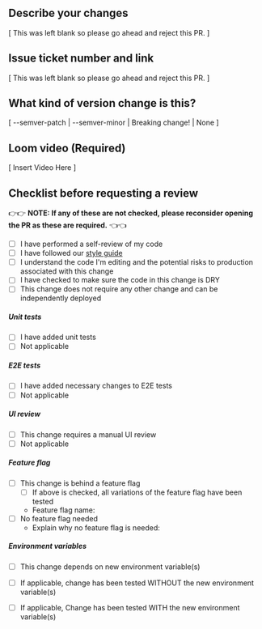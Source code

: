 ## Describe your changes

[ This was left blank so please go ahead and reject this PR. ] 

## Issue ticket number and link

[ This was left blank so please go ahead and reject this PR. ]

## What kind of version change is this?

[ --semver-patch | --semver-minor | Breaking change! | None ]

## Loom video (Required)

[ Insert Video Here ]

## Checklist before requesting a review

👉👉 **NOTE: If any of these are not checked, please reconsider opening the PR as these are required.** 👈👈 

- [ ] I have performed a self-review of my code
- [ ] I have followed our [style guide](https://google.github.io/styleguide/jsguide.html) 
- [ ] I understand the code I'm editing and the potential risks to production associated with this change
- [ ] I have checked to make sure the code in this change is DRY
- [ ] This change does not require any other change and can be independently deployed

##### Unit tests 
- [ ] I have added unit tests
- [ ] Not applicable

##### E2E tests
- [ ] I have added necessary changes to E2E tests
- [ ] Not applicable

##### UI review
- [ ] This change requires a manual UI review
- [ ] Not applicable

##### Feature flag
- [ ] This change is behind a feature flag
  - [ ] If above is checked, all variations of the feature flag have been tested 
  - Feature flag name: 
- [ ] No feature flag needed
  - Explain why no feature flag is needed:

##### Environment variables
- [ ] This change depends on new environment variable(s)
- [ ] If applicable, change has been tested WITHOUT the new environment variable(s)
- [ ] If applicable, Change has been tested WITH the new environment variable(s)

